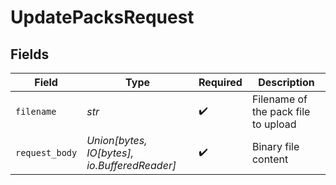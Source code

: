 # UpdatePacksRequest


## Fields

| Field                                        | Type                                         | Required                                     | Description                                  |
| -------------------------------------------- | -------------------------------------------- | -------------------------------------------- | -------------------------------------------- |
| `filename`                                   | *str*                                        | :heavy_check_mark:                           | Filename of the pack file to upload          |
| `request_body`                               | *Union[bytes, IO[bytes], io.BufferedReader]* | :heavy_check_mark:                           | Binary file content                          |